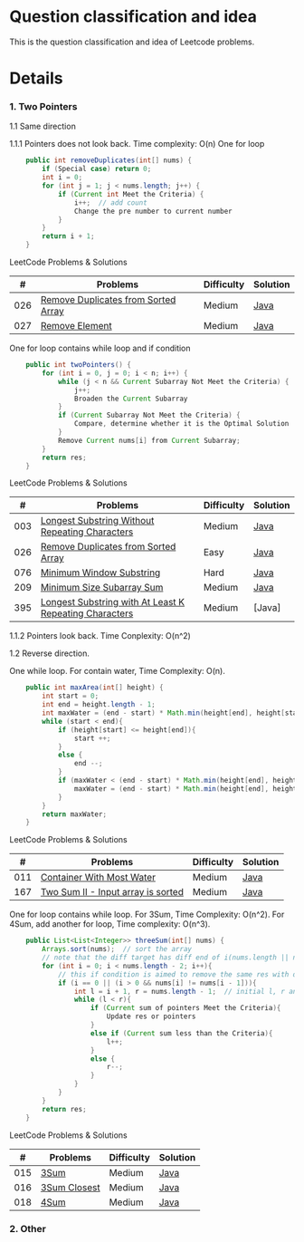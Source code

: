 Question classification and idea
===
This is the question classification and idea of Leetcode problems.

Details
===
### 1. Two Pointers
1.1 Same direction

1.1.1 Pointers does not look back. Time complexity: O(n)
One for loop
```Java
    public int removeDuplicates(int[] nums) {
        if (Special case) return 0;
        int i = 0;
        for (int j = 1; j < nums.length; j++) {
            if (Current int Meet the Criteria) {
                i++;  // add count
                Change the pre number to current number
            }   
        }
        return i + 1;
    }
```
LeetCode Problems & Solutions

| \# | Problems | Difficulty | Solution |
|----|----------|-----------|------|
| 026  | [Remove Duplicates from Sorted Array](https://leetcode.com/problems/remove-duplicates-from-sorted-array/) | Medium | [Java](./Code/26_Remove_Duplicates_from_Sorted_Array.java)
| 027  | [Remove Element](https://leetcode.com/problems/remove-element/) | Medium | [Java](./Code/27_Remove_Element.java)

One for loop contains while loop and if condition
```Java
    public int twoPointers() {
        for (int i = 0, j = 0; i < n; i++) {
            while (j < n && Current Subarray Not Meet the Criteria) {
                j++;
                Broaden the Current Subarray
            }
            if (Current Subarray Not Meet the Criteria) {
                Compare, determine whether it is the Optimal Solution
            }
            Remove Current nums[i] from Current Subarray;
        }
        return res;
    }
```
LeetCode Problems & Solutions

| \# | Problems | Difficulty | Solution |
|----|----------|-----------|------|
| 003  | [Longest Substring Without Repeating Characters](https://leetcode.com/problems/longest-substring-without-repeating-characters/) | Medium | [Java](./Code/3_Longest_Substring_Without_Repeating_Characters.java)
| 026  | [Remove Duplicates from Sorted Array](https://leetcode.com/problems/remove-duplicates-from-sorted-array/) | Easy| [Java](./Code/26_Remove_Duplicates_from_Sorted_Array.java)
| 076  | [Minimum Window Substring](https://leetcode.com/problems/minimum-window-substring/) | Hard| [Java](./Code/76_Minimum_Window_Substring.java)
| 209  | [Minimum Size Subarray Sum](https://leetcode.com/problems/minimum-size-subarray-sum/) | Medium| [Java](./Code/209_Minimum_Size_Subarray_Sum.java)
| 395  | [Longest Substring with At Least K Repeating Characters](https://leetcode.com/problems/longest-substring-with-at-least-k-repeating-characters/) | Medium| [Java]

1.1.2 Pointers look back. Time Conplexity: O(n^2)


1.2 Reverse direction. 

One while loop. For contain water, Time Complexity: O(n).
```Java
    public int maxArea(int[] height) {
        int start = 0;
        int end = height.length - 1;
        int maxWater = (end - start) * Math.min(height[end], height[start]);
        while (start < end){
            if (height[start] <= height[end]){
                start ++;
            }
            else {
                end --;
            }
            if (maxWater < (end - start) * Math.min(height[end], height[start])){
                maxWater = (end - start) * Math.min(height[end], height[start]);
            }
        }
        return maxWater;
    }
```
LeetCode Problems & Solutions

| \# | Problems | Difficulty | Solution |
|----|----------|-----------|------|
| 011  | [Container With Most Water](https://leetcode.com/problems/container-with-most-water/) | Medium | [Java](./Code/11_Container_With_Most_Water.java)
| 167  | [Two Sum II - Input array is sorted](https://leetcode.com/problems/two-sum-ii-input-array-is-sorted/) | Medium | [Java](./Code/167_Two_Sum_II_Input_array_is_sorted.java)

One for loop contains while loop. For 3Sum, Time Complexity: O(n^2). For 4Sum, add another for loop, Time complexity: O(n^3).
```Java
    public List<List<Integer>> threeSum(int[] nums) {
        Arrays.sort(nums);  // sort the array
        // note that the diff target has diff end of i(nums.length || nums.length - 2), which depends on the pointers l and r.
        for (int i = 0; i < nums.length - 2; i++){  
            // this if condition is aimed to remove the same res with diff types.
            if (i == 0 || (i > 0 && nums[i] != nums[i - 1])){
                int l = i + 1, r = nums.length - 1;  // initial l, r and other variable we need
                while (l < r){
                    if (Current sum of pointers Meet the Criteria){
                        Update res or pointers
                    }
                    else if (Current sum less than the Criteria){
                        l++;
                    }
                    else {
                        r--;
                    }
                }
            }
        }
        return res;
    }
```
LeetCode Problems & Solutions

| \# | Problems | Difficulty | Solution |
|----|----------|-----------|------|
| 015  | [3Sum](https://leetcode.com/problems/3sum/) | Medium | [Java](./Code/15_3Sum.java)
| 016  | [3Sum Closest](https://leetcode.com/problems/3sum-closest/) | Medium | [Java](./Code/16_3Sum_Closest.java)
| 018  | [4Sum](https://leetcode.com/problems/4sum/) | Medium | [Java](./Code/18_4Sum.java)


### 2. Other
